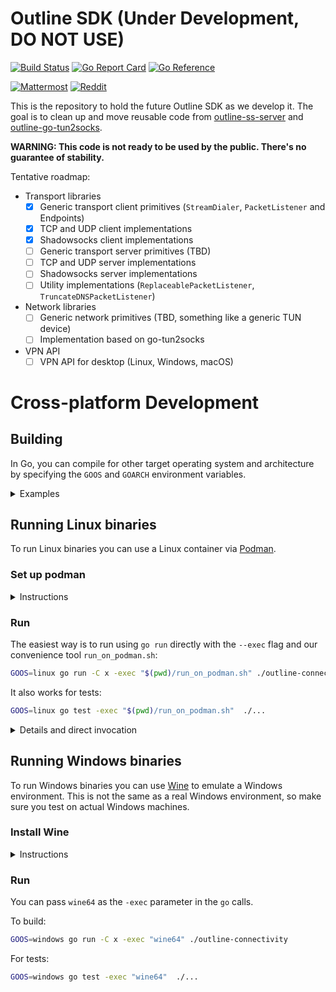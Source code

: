 # Outline SDK (Under Development, DO NOT USE)

[![Build Status](https://github.com/Jigsaw-Code/outline-internal-sdk/actions/workflows/test.yml/badge.svg)](https://github.com/Jigsaw-Code/outline-internal-sdk/actions/workflows/test.yml?query=branch%3Amain)
[![Go Report Card](https://goreportcard.com/badge/github.com/Jigsaw-Code/outline-internal-sdk)](https://goreportcard.com/report/github.com/Jigsaw-Code/outline-internal-sdk)
[![Go Reference](https://pkg.go.dev/badge/github.com/Jigsaw-Code/outline-internal-sdk.svg)](https://pkg.go.dev/github.com/Jigsaw-Code/outline-internal-sdk)

[![Mattermost](https://badgen.net/badge/Mattermost/Outline%20Community/blue)](https://community.internetfreedomfestival.org/community/channels/outline-community)
[![Reddit](https://badgen.net/badge/Reddit/r%2Foutlinevpn/orange)](https://www.reddit.com/r/outlinevpn/)

This is the repository to hold the future Outline SDK as we develop it. The goal is to clean up and move reusable code from [outline-ss-server](https://github.com/Jigsaw-Code/outline-ss-server) and [outline-go-tun2socks](https://github.com/Jigsaw-Code/outline-go-tun2socks).

**WARNING: This code is not ready to be used by the public. There's no guarantee of stability.**

Tentative roadmap:

- Transport libraries
  - [x] Generic transport client primitives (`StreamDialer`, `PacketListener` and Endpoints)
  - [x] TCP and UDP client implementations
  - [x] Shadowsocks client implementations
  - [ ] Generic transport server primitives (TBD)
  - [ ] TCP and UDP server implementations
  - [ ] Shadowsocks server implementations
  - [ ] Utility implementations (`ReplaceablePacketListener`, `TruncateDNSPacketListener`)

- Network libraries
  - [ ] Generic network primitives (TBD, something like a generic TUN device)
  - [ ] Implementation based on go-tun2socks

- VPN API
  - [ ] VPN API for desktop (Linux, Windows, macOS)

# Cross-platform Development

## Building

In Go, you can compile for other target operating system and architecture by specifying the `GOOS` and `GOARCH` environment variables.

<details>
  <summary>Examples</summary>

MacOS example:
```
% GOOS=darwin go build -C x -o ./bin/ ./outline-connectivity 
% file ./x/bin/outline-connectivity 
./x/bin/outline-connectivity: Mach-O 64-bit executable x86_64
```

Linux example:
```
% GOOS=linux go build -C x -o ./bin/ ./outline-connectivity 
% file ./x/bin/outline-connectivity                      
./x/bin/outline-connectivity: ELF 64-bit LSB executable, x86-64, version 1 (SYSV), statically linked, Go BuildID=n0WfUGLum4Y6OpYxZYuz/lbtEdv_kvyUCd3V_qOqb/CC_6GAQqdy_ebeYTdn99/Tk_G3WpBWi8vxqmIlIuU, with debug_info, not stripped
```

Windows example:
```
% GOOS=windows go build -C x -o ./bin/ ./outline-connectivity 
% file ./x/bin/outline-connectivity.exe 
./x/bin/outline-connectivity.exe: PE32+ executable (console) x86-64 (stripped to external PDB), for MS Windows
```
</details>

## Running Linux binaries

To run Linux binaries you can use a Linux container via [Podman](https://podman.io/).

### Set up podman
<details>
  <summary>Instructions</summary>

[Install Podman](https://podman.io/docs/installation)
On macOS (once):
```sh
brew install podman
```

Create the podman service VM (once):
```sh
podman machine init
```

Start the VM (after every time it is stopped):
```sh
podman machine start
``` 

You can see it running with `podman machine list`:
```
% podman machine list
NAME                     VM TYPE     CREATED        LAST UP            CPUS        MEMORY      DISK SIZE
podman-machine-default*  qemu        3 minutes ago  Currently running  1           2.147GB     107.4GB
```

When you are done with development, you can stop the machine:
```sh
podman machine stop
```
</details>

### Run

The easiest way is to run using `go run` directly with the `--exec` flag and our convenience tool `run_on_podman.sh`:
```sh
GOOS=linux go run -C x -exec "$(pwd)/run_on_podman.sh" ./outline-connectivity
```

It also works for tests:
```sh
GOOS=linux go test -exec "$(pwd)/run_on_podman.sh"  ./...
```

<details>
  <summary>Details and direct invocation</summary>

The `run_on_podman.sh` script uses `podman run` and the minimal [Alpine Linux](https://en.wikipedia.org/wiki/Alpine_Linux) to run the binary you want:
```sh
podman run --rm -it -v "${bin}":/outline/bin alpine /outline/bin "$@"
```

You can also use `podman` directly to run a pre-built binary:
```
% podman run --rm -it -v ./x/bin:/outline alpine /outline/outline-connectivity
Usage of /outline/outline-connectivity:
  -domain string
        Domain name to resolve in the test (default "example.com.")
  -key string
        Outline access key
  -proto string
        Comma-separated list of the protocols to test. Muse be "tcp", "udp", or a combination of them (default "tcp,udp")
  -resolver string
        Comma-separated list of addresses of DNS resolver to use for the test (default "8.8.8.8,2001:4860:4860::8888")
  -v    Enable debug output
```

Flags explanation:
- `--rm`: Remove container (and pod if created) after exit
- `-i` (interactive): Keep STDIN open even if not attached
- `-t` (tty): Allocate a pseudo-TTY for container
- `-v` (volume): Bind mount a volume into the container. Volume source will be on the server machine, not the client
</details>

## Running Windows binaries

To run Windows binaries you can use [Wine](https://en.wikipedia.org/wiki/Wine_(software)) to emulate a Windows environment.
This is not the same as a real Windows environment, so make sure you test on actual Windows machines.

### Install Wine

<details>
  <summary>Instructions</summary>

Follow the instructions at https://wiki.winehq.org/Download.

On macOS: 
```
brew tap homebrew/cask-versions
brew install --cask --no-quarantine wine-stable
```

After installation, `wine64` should be on your `PATH`. Check with:
```
wine64 --version
```

</details>

### Run

You can pass `wine64` as the `-exec` parameter in the `go` calls.

To build:

```sh
GOOS=windows go run -C x -exec "wine64" ./outline-connectivity
```

For tests:
```sh
GOOS=windows go test -exec "wine64"  ./...
```
